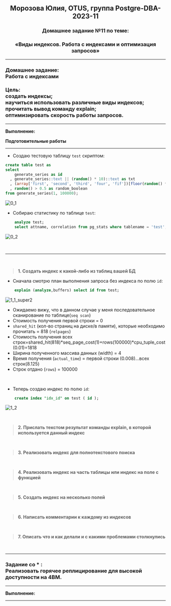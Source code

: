 **<div align="center"><h2>Морозова Юлия, OTUS, группа Postgre-DBA-2023-11</h2></div>**

**<div align=center><h3>Домашнее задание №11 по теме:</h3></div>**
**<div align=center><h3>«Виды индексов. Работа с индексами и оптимизация запросов»</h3></div>**

***
**<h3>Домашнее задание:
<br>Работа с индексами</h3>**

**<h3>Цель:
<br>создать индексы;
<br>научиться использовать различные виды индексов;
<br>прочитать вывод команду explain;
<br>оптимизировать скорость работы запросов.</h3>**

***

**Выполнение:**

**Подготовительные работы**

***

- Создаю тестовую таблицу ``test`` скриптом:

```sql
create table test as
select 
    generate_series as id
  , generate_series::text || (random() * 10)::text as txt
  , (array['first', 'second', 'third', 'four', 'fif'])[floor(random() * 5 + 1)] as array
  , random() > 0.5 as random_boolean
from generate_series(1, 100000);
```

![0_1](https://github.com/Y-M-Morozova/Postgre-DBA-2023-11_OTUS_Morozova_Yulia/assets/153178571/34004f5a-d1de-498a-bb29-10003b021024)

- Собираю статистику по таблице ``test``:

```sql
    analyze test;
    select attname, correlation from pg_stats where tablename = 'test';
```

![0_2](https://github.com/Y-M-Morozova/Postgre-DBA-2023-11_OTUS_Morozova_Yulia/assets/153178571/eca810e0-90fa-486b-8401-dc863240304d)

<br/>  

***

<br/>

>**1. Создать индекс к какой-либо из таблиц вашей БД**

- Сначала смотрю план выполнения запроса без индекса по полю ``id``:
```sql
    explain (analyze,buffers) select id from test;
```

![1_1_super2](https://github.com/Y-M-Morozova/Postgre-DBA-2023-11_OTUS_Morozova_Yulia/assets/153178571/e2467507-6443-46d5-a8d7-6c20f5751924)

- Ожидаемо вижу, что в данном случае у меня последовательное сканирование по таблице(``seq scan``)
- Cтоимость получения первой строки = 0
- ``shared_hit`` (кол-во страниц на диске/в памяти), которые необходимо прочитать = 818 (``relpages``)
- Cтоимость получения всех строк=shared_hit(818)*seq_page_cost(1)+rows(100000)*cpu_tuple_cost(0.01)=1818
- Ширина полученного массива данных (width) = 4
- Время получения (``actual_time``) = первой строки (0.008)...всех строк(8.125)
- Строк отдано (``rows``) = 100000

<br/>

- Теперь создаю индекс по полю ``id``:

```sql
    create index "idx_id" on test ( id );
```

![1_2](https://github.com/Y-M-Morozova/Postgre-DBA-2023-11_OTUS_Morozova_Yulia/assets/153178571/f671e962-a3c3-49ab-8f76-626d58572fea)

<br/>

>**2. Прислать текстом результат команды explain, в которой используется данный индекс**





<br/>

>**3. Реализовать индекс для полнотекстового поиска**



<br/>

>**4. Реализовать индекс на часть таблицы или индекс на поле с функцией**



<br/>

>**5. Создать индекс на несколько полей**



<br/>

>**6. Написать комментарии к каждому из индексов**



<br/>

>**7. Описать что и как делали и с какими проблемами столкнулись**



<br/>

***
**<h3> Задание со * :**
<br>Реализовать горячее реплицирование для высокой доступности на 4ВМ. 
</h3>

***

**Выполнение:**


***




